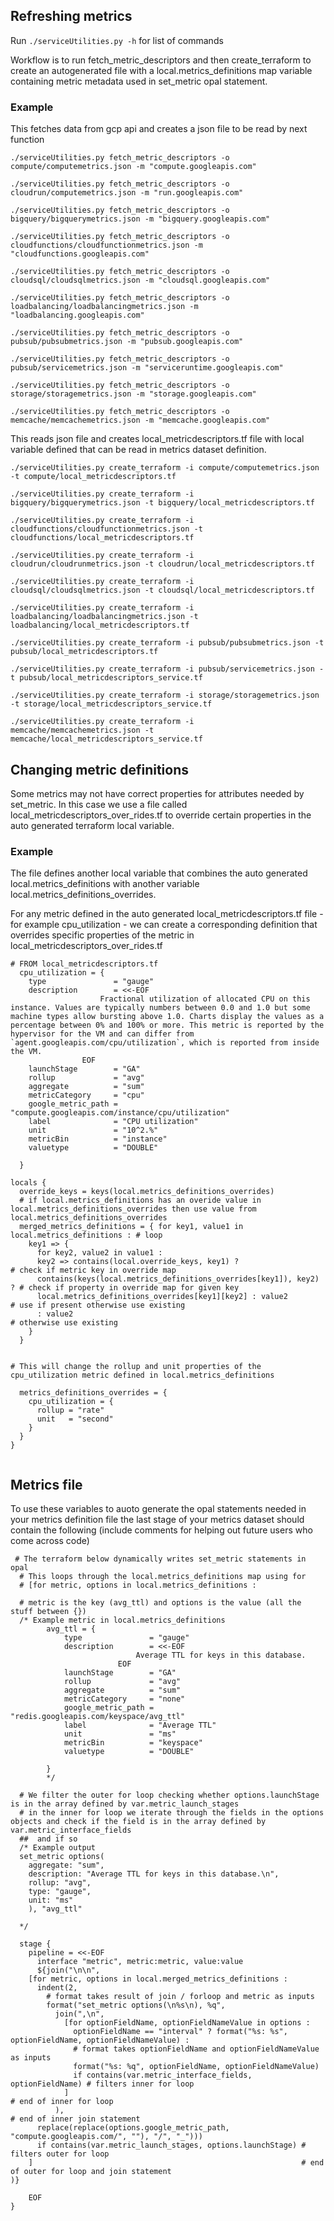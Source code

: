 ## Refreshing metrics
Run ```./serviceUtilities.py -h``` for list of commands

Workflow is to run fetch_metric_descriptors and then create_terraform to create an autogenerated file with a local.metrics_definitions map variable containing metric metadata used in set_metric opal statement.

### Example

This fetches data from gcp api and creates a json file to be read by next function
```
./serviceUtilities.py fetch_metric_descriptors -o compute/computemetrics.json -m "compute.googleapis.com"

./serviceUtilities.py fetch_metric_descriptors -o cloudrun/computemetrics.json -m "run.googleapis.com"

./serviceUtilities.py fetch_metric_descriptors -o bigquery/bigquerymetrics.json -m "bigquery.googleapis.com"

./serviceUtilities.py fetch_metric_descriptors -o cloudfunctions/cloudfunctionmetrics.json -m "cloudfunctions.googleapis.com"

./serviceUtilities.py fetch_metric_descriptors -o cloudsql/cloudsqlmetrics.json -m "cloudsql.googleapis.com"

./serviceUtilities.py fetch_metric_descriptors -o loadbalancing/loadbalancingmetrics.json -m "loadbalancing.googleapis.com"

./serviceUtilities.py fetch_metric_descriptors -o pubsub/pubsubmetrics.json -m "pubsub.googleapis.com"

./serviceUtilities.py fetch_metric_descriptors -o pubsub/servicemetrics.json -m "serviceruntime.googleapis.com"

./serviceUtilities.py fetch_metric_descriptors -o storage/storagemetrics.json -m "storage.googleapis.com"

./serviceUtilities.py fetch_metric_descriptors -o memcache/memcachemetrics.json -m "memcache.googleapis.com"

```

This reads json file and creates local_metricdescriptors.tf file with local variable defined that can be read in metrics dataset definition.

```
./serviceUtilities.py create_terraform -i compute/computemetrics.json -t compute/local_metricdescriptors.tf 

./serviceUtilities.py create_terraform -i bigquery/bigquerymetrics.json -t bigquery/local_metricdescriptors.tf 

./serviceUtilities.py create_terraform -i cloudfunctions/cloudfunctionmetrics.json -t cloudfunctions/local_metricdescriptors.tf 

./serviceUtilities.py create_terraform -i cloudrun/cloudrunmetrics.json -t cloudrun/local_metricdescriptors.tf 

./serviceUtilities.py create_terraform -i cloudsql/cloudsqlmetrics.json -t cloudsql/local_metricdescriptors.tf 

./serviceUtilities.py create_terraform -i loadbalancing/loadbalancingmetrics.json -t loadbalancing/local_metricdescriptors.tf 

./serviceUtilities.py create_terraform -i pubsub/pubsubmetrics.json -t pubsub/local_metricdescriptors.tf 

./serviceUtilities.py create_terraform -i pubsub/servicemetrics.json -t pubsub/local_metricdescriptors_service.tf 

./serviceUtilities.py create_terraform -i storage/storagemetrics.json -t storage/local_metricdescriptors_service.tf 

./serviceUtilities.py create_terraform -i memcache/memcachemetrics.json -t memcache/local_metricdescriptors_service.tf 

```

## Changing metric definitions
Some metrics may not have correct properties for attributes needed by set_metric.  In this case we use a file called local_metricdescriptors_over_rides.tf to override certain properties in the auto generated terraform local variable.

### Example
The file defines another local variable that combines the auto generated local.metrics_definitions with another variable local.metrics_definitions_overrides.

For any metric defined in the auto generated local_metricdescriptors.tf file - for example cpu_utilization - we can create a corresponding definition that overrides specific properties of the metric in local_metricdescriptors_over_rides.tf

```
# FROM local_metricdescriptors.tf
  cpu_utilization = {
    type               = "gauge"
    description        = <<-EOF
                    Fractional utilization of allocated CPU on this instance. Values are typically numbers between 0.0 and 1.0 but some machine types allow bursting above 1.0. Charts display the values as a percentage between 0% and 100% or more. This metric is reported by the hypervisor for the VM and can differ from `agent.googleapis.com/cpu/utilization`, which is reported from inside the VM.
                EOF
    launchStage        = "GA"
    rollup             = "avg"
    aggregate          = "sum"
    metricCategory     = "cpu"
    google_metric_path = "compute.googleapis.com/instance/cpu/utilization"
    label              = "CPU utilization"
    unit               = "10^2.%"
    metricBin          = "instance"
    valuetype          = "DOUBLE"

  }
  ```

```
locals {
  override_keys = keys(local.metrics_definitions_overrides)
  # if local.metrics_definitions has an overide value in local.metrics_definitions_overrides then use value from local.metrics_definitions_overrides
  merged_metrics_definitions = { for key1, value1 in local.metrics_definitions : # loop
    key1 => {
      for key2, value2 in value1 :
      key2 => contains(local.override_keys, key1) ?                     # check if metric key in override map
      contains(keys(local.metrics_definitions_overrides[key1]), key2) ? # check if property in override map for given key
      local.metrics_definitions_overrides[key1][key2] : value2          # use if present otherwise use existing
      : value2                                                          # otherwise use existing
    }
  }


# This will change the rollup and unit properties of the cpu_utilization metric defined in local.metrics_definitions 

  metrics_definitions_overrides = {
    cpu_utilization = {
      rollup = "rate"
      unit   = "second"
    }
  }
}


```

## Metrics file
To use these variables to auoto generate the opal statements needed in your metrics definition file the last stage of your metrics dataset should contain the following (include comments for helping out future users who come across code)

```
 # The terraform below dynamically writes set_metric statements in opal
  # This loops through the local.metrics_definitions map using for
  # [for metric, options in local.metrics_definitions :

  # metric is the key (avg_ttl) and options is the value (all the stuff between {})
  /* Example metric in local.metrics_definitions
        avg_ttl = {
            type               = "gauge"
            description        = <<-EOF
                            Average TTL for keys in this database.
                        EOF
            launchStage        = "GA"
            rollup             = "avg"
            aggregate          = "sum"
            metricCategory     = "none"
            google_metric_path = "redis.googleapis.com/keyspace/avg_ttl"
            label              = "Average TTL"
            unit               = "ms"
            metricBin          = "keyspace"
            valuetype          = "DOUBLE"

        }
        */

  # We filter the outer for loop checking whether options.launchStage is in the array defined by var.metric_launch_stages 
  # in the inner for loop we iterate through the fields in the options objects and check if the field is in the array defined by var.metric_interface_fields
  ##  and if so 
  /* Example output
  set_metric options(
    aggregate: "sum",
    description: "Average TTL for keys in this database.\n",
    rollup: "avg",
    type: "gauge",
    unit: "ms"
    ), "avg_ttl"
    
  */

  stage {
    pipeline = <<-EOF
      interface "metric", metric:metric, value:value
      ${join("\n\n",
    [for metric, options in local.merged_metrics_definitions :
      indent(2,
        # format takes result of join / forloop and metric as inputs
        format("set_metric options(\n%s\n), %q",
          join(",\n",
            [for optionFieldName, optionFieldNameValue in options :
              optionFieldName == "interval" ? format("%s: %s", optionFieldName, optionFieldNameValue) :
              # format takes optionFieldName and optionFieldNameValue as inputs
              format("%s: %q", optionFieldName, optionFieldNameValue)
              if contains(var.metric_interface_fields, optionFieldName) # filters inner for loop
            ]                                                           # end of inner for loop
          ),                                                            # end of inner join statement
      replace(replace(options.google_metric_path, "compute.googleapis.com/", ""), "/", "_")))
      if contains(var.metric_launch_stages, options.launchStage) # filters outer for loop
    ]                                                            # end of outer for loop and join statement
)}  

    EOF
}
```